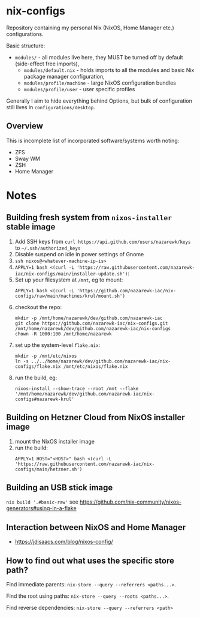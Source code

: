 # nix-configs

Repository containing my personal Nix (NixOS, Home Manager etc.) configurations.

Basic structure:

- `modules/` - all modules live here, they MUST be turned off by default (side-effect free imports),
    - `modules/default.nix` - holds imports to all the modules and basic Nix package manager configuration,
    - `modules/profile/machine` - large NixOS configuration bundles
    - `modules/profile/user` - user specific profiles

Generally I aim to hide everything behind Options, but bulk of configuration still lives in `configurations/desktop`.

## Overview

This is incomplete list of incorporated software/systems worth noting:

- ZFS
- Sway WM
- ZSH
- Home Manager

# Notes

## Building fresh system from `nixos-installer` stable image

1. Add SSH keys from `curl https://api.github.com/users/nazarewk/keys` to `~/.ssh/authorized_keys`
2. Disable suspend on idle in power settings of Gnome
3. `ssh nixos@<whatever-machine-ip-is>`
4. `APPLY=1 bash <(curl -L 'https://raw.githubusercontent.com/nazarewk-iac/nix-configs/main/installer-update.sh')`:
5. Set up your filesystem at `/mnt`, eg to mount:
   ```
   APPLY=1 bash <(curl -L 'https://github.com/nazarewk-iac/nix-configs/raw/main/machines/krul/mount.sh')
   ```
6. checkout the repo:
   ```
   mkdir -p /mnt/home/nazarewk/dev/github.com/nazarewk-iac
   git clone https://github.com/nazarewk-iac/nix-configs.git /mnt/home/nazarewk/dev/github.com/nazarewk-iac/nix-configs
   chown -R 1000:100 /mnt/home/nazarewk
   ```
7. set up the system-level `flake.nix`:
   ```
   mkdir -p /mnt/etc/nixos
   ln -s ../../home/nazarewk/dev/github.com/nazarewk-iac/nix-configs/flake.nix /mnt/etc/nixos/flake.nix
   ```
8. run the build, eg:
   ```
   nixos-install --show-trace --root /mnt --flake '/mnt/home/nazarewk/dev/github.com/nazarewk-iac/nix-configs#nazarewk-krul'
   ```

## Building on Hetzner Cloud from NixOS installer image

1. mount the NixOS installer image
2. run the build:
   ```
   APPLY=1 HOST="<HOST>" bash <(curl -L 'https://raw.githubusercontent.com/nazarewk-iac/nix-configs/main/hetzner.sh')
   ```

## Building an USB stick image

`nix build '.#basic-raw'` see https://github.com/nix-community/nixos-generators#using-in-a-flake

## Interaction between NixOS and Home Manager

- https://jdisaacs.com/blog/nixos-config/

## How to find out what uses the specific store path?

Find immediate parents: `nix-store --query --referrers <paths...>`.

Find the root using paths: `nix-store --query --roots <paths...>`.

Find reverse dependencies: `nix-store --query --referrers <path>` 